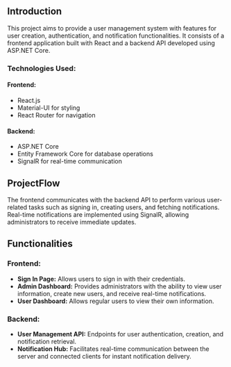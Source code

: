 ## Introduction
This project aims to provide a user management system with features for user creation, authentication, and notification functionalities. It consists of a frontend application built with React and a backend API developed using ASP.NET Core.

### Technologies Used:

#### Frontend:
- React.js
- Material-UI for styling
- React Router for navigation

#### Backend:
- ASP.NET Core
- Entity Framework Core for database operations
- SignalR for real-time communication

## ProjectFlow

The frontend communicates with the backend API to perform various user-related tasks such as signing in, creating users, and fetching notifications. Real-time notifications are implemented using SignalR, allowing administrators to receive immediate updates.

## Functionalities

### Frontend:
- **Sign In Page:** Allows users to sign in with their credentials.
- **Admin Dashboard:** Provides administrators with the ability to view user information, create new users, and receive real-time notifications.
- **User Dashboard:** Allows regular users to view their own information.

### Backend:
- **User Management API:** Endpoints for user authentication, creation, and notification retrieval.
- **Notification Hub:** Facilitates real-time communication between the server and connected clients for instant notification delivery.
